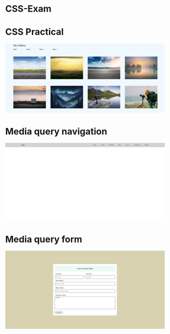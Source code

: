 # CSS-Exam

<h1> CSS Practical </h1>

<img src="https://github.com/BRajendra10/CSS-Exam/blob/5ec2eaabd1aaf69e36df48419dd768722a3e77ab/CSS%20Practicle.png">

<h1> Media query navigation </h1>

<img src="https://github.com/BRajendra10/CSS-Exam/blob/3bb43059cd77cc15630540a0b9174aa3ec1d07c8/Media%20navigation.png">

<h1> Media query form </h1>

<img src="https://github.com/BRajendra10/CSS-Exam/blob/366cb7b36252cfc7baf5ada44102969197a7f499/media%20form.png">
